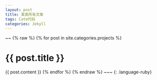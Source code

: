 ```yaml
---
layout: post
title: 某类所有文章
tags: Cate代码
categories: Jekyll
---
```




~~
{% raw %}
{% for post in site.categories.projects %}
  <h1>{{ post.title }}</h1>
  {{ post.content }}
{% endfor %}
{% endraw %}
~~~
{: .language-ruby}